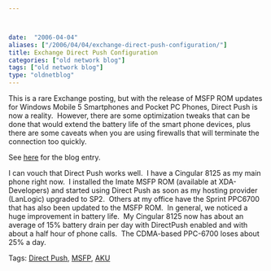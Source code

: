 ```yaml
---



date:  "2006-04-04"
aliases: ["/2006/04/04/exchange-direct-push-configuration/"]
title: Exchange Direct Push Configuration
categories: ["old network blog"]
tags: ["old network blog"]
type: "oldnetblog"
---
```

This is a rare Exchange posting, but with the release of MSFP ROM updates for Windows Mobile 5 Smartphones and Pocket PC Phones, Direct Push is now a reality.  However, there are some optimization tweaks that can be done that would extend the battery life of the smart phone devices, plus there are some caveats when you are using firewalls that will terminate the connection too quickly.


See <a href="http://blogs.technet.com/exchange/archive/2006/04/03/424028.aspx">here</a> for the blog entry.


I can vouch that Direct Push works well.  I have a Cingular 8125 as my main phone right now.  I installed the Imate MSFP ROM (available at XDA-Developers) and started using Direct Push as soon as my hosting provider (LanLogic) upgraded to SP2.  Others at my office have the Sprint PPC6700 that has also been updated to the MSFP ROM.  In general, we noticed a huge improvement in battery life.  My Cingular 8125 now has about an average of 15% battery drain per day with DirectPush enabled and with about a half hour of phone calls.  The CDMA-based PPC-6700 loses about 25% a day.


Tags: <a href="http://technorati.com/tag/Direct+Push" title="See the Technorati tag page for 'Direct Push'." rel="tag">Direct Push</a>, <a href="http://technorati.com/tag/MSFP" title="See the Technorati tag page for 'MSFP'." rel="tag">MSFP</a>, <a href="http://technorati.com/tag/AKU" title="See the Technorati tag page for 'AKU'." rel="tag">AKU</a>



